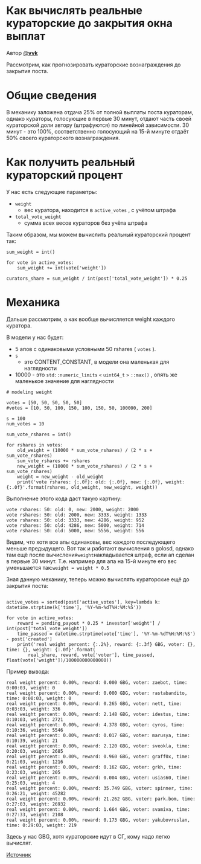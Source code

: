 # Как вычислять реальные кураторские до закрытия окна выплат

Автор [@**vvk**](https://golos.io/@vvk)

Рассмотрим, как прогнозировать кураторские вознаграждения до закрытия поста.

# Общие сведения

В механику заложена отдача 25% от полной выплаты поста кураторам, однако кураторы, голосующие в первые 30 минут, отдают часть своей кураторской доли автору \(штрафуются\) по линейной зависимости. 30 минут - это 100%, соответственно голосующий на 15-й минуте отдаёт 50% своего кураторского вознаграждения.

# Как получить реальный кураторский процент

У нас есть следующие параметры:

* `weight`
  - вес куратора, находится в
  `active_votes`
  , с учётом штрафа
* `total_vote_weight`
  - сумма всех весов кураторов без учёта штрафа

Таким образом, мы можем вычислить реальный кураторский процент так:

```
sum_weight = int()

for vote in active_votes:
    sum_weight += int(vote['weight'])

curators_share = sum_weight / int(post['total_vote_weight']) * 0.25

```

# Механика

Дальше рассмотрим, а как вообще вычисляется weight каждого куратора.

В модели у нас будет:

* 5 апов с одинаковыми условными 50 rshares \(
  `votes`
  \).
* `s`
  - это CONTENT\_CONSTANT, в модели она маленькая для наглядности
* 10000 - это
  `std::numeric_limits`
  `<`
  `uint64_t`
  `>`
  `::max()`
  , опять же маленькое значение для наглядности

```
# modeling weight

votes = [50, 50, 50, 50, 50]
#votes = [10, 50, 100, 150, 100, 150, 50, 100000, 200]

s = 100
num_votes = 10

sum_vote_rshares = int()

for rshares in votes:
    old_weight = (10000 * sum_vote_rshares) / (2 * s + sum_vote_rshares)
    sum_vote_rshares += rshares
    new_weight = (10000 * sum_vote_rshares) / (2 * s + sum_vote_rshares)
    weight = new_weight - old_weight
    print('vote rshares: {:.0f}: old: {:.0f}, new: {:.0f}, weight: {:.0f}'.format(rshares, old_weight, new_weight, weight))

```

Выполнение этого кода даст такую картину:

```
vote rshares: 50: old: 0, new: 2000, weight: 2000
vote rshares: 50: old: 2000, new: 3333, weight: 1333
vote rshares: 50: old: 3333, new: 4286, weight: 952
vote rshares: 50: old: 4286, new: 5000, weight: 714
vote rshares: 50: old: 5000, new: 5556, weight: 556

```

Видим, что хотя все апы одинаковы, вес каждого последующего меньше предыдущего. Вот так и работают вычисления в golosd, однако там ещё после вычисления`weight`накладывается штраф, если ап сделан в первые 30 минут. Т.е. например для апа на 15-й минуте его вес уменьшается так:`weight = weight * 0.5`

Зная данную механику, теперь можно вычислять кураторские ещё до закрытия поста:

```

active_votes = sorted(post['active_votes'], key=lambda k: datetime.strptime(k['time'], '%Y-%m-%dT%H:%M:%S'))

for vote in active_votes:
    reward = pending_payout * 0.25 * investor['weight'] / int(post['total_vote_weight'])
    time_passed = datetime.strptime(vote['time'], '%Y-%m-%dT%H:%M:%S') - post['created']
    print('real weight percent: {:.2%}, reward: {:.3f} GBG, voter: {}, time: {}, weight: {:.0f}'.format(
        real_share, reward, vote['voter'], time_passed, float(vote['weight'])/100000000000000))

```

Пример вывода:

```
real weight percent: 0.00%, reward: 0.000 GBG, voter: zaebot, time: 0:00:03, weight: 0
real weight percent: 0.00%, reward: 0.000 GBG, voter: rastabandito, time: 0:00:03, weight: 0
real weight percent: 0.00%, reward: 0.265 GBG, voter: nett, time: 0:03:03, weight: 336
real weight percent: 0.00%, reward: 2.148 GBG, voter: idestus, time: 0:10:03, weight: 2721
real weight percent: 0.00%, reward: 4.378 GBG, voter: cyros, time: 0:10:36, weight: 5546
real weight percent: 0.00%, reward: 0.017 GBG, voter: marusya, time: 0:10:39, weight: 21
real weight percent: 0.00%, reward: 2.120 GBG, voter: sveokla, time: 0:20:03, weight: 2685
real weight percent: 0.00%, reward: 0.960 GBG, voter: graff0x, time: 0:21:03, weight: 1216
real weight percent: 0.00%, reward: 0.162 GBG, voter: grkh, time: 0:23:03, weight: 205
real weight percent: 0.00%, reward: 0.004 GBG, voter: usias60, time: 0:25:03, weight: 4
real weight percent: 0.00%, reward: 35.749 GBG, voter: spinner, time: 0:26:21, weight: 45282
real weight percent: 0.00%, reward: 21.262 GBG, voter: park.bom, time: 0:27:03, weight: 26932
real weight percent: 0.00%, reward: 1.664 GBG, voter: svamiva, time: 0:27:33, weight: 2108
real weight percent: 0.00%, reward: 0.173 GBG, voter: yakubovruslan, time: 0:29:03, weight: 219

```

Здесь у нас GBG, хотя кураторские идут в СГ, кому надо легко вычислят.



[Источник](https://golos.io/goldvoice/@vvk/curation-rewards)

